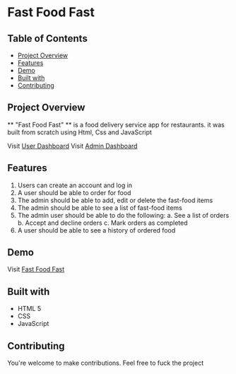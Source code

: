 # Fast Food Fast

## Table of Contents

* [Project Overview](#Project-Overview)
* [Features](#Features)
* [Demo](#demo)
* [Built with](#built-with)
* [Contributing](#contributing)

## Project Overview
** "Fast Food Fast" ** is a food delivery service app for restaurants. it was built from scratch using Html, Css and JavaScript

Visit [User Dashboard](https://shegsteham.github.io/Fast-Food-Fast/UI/)
Visit [Admin Dashboard](https://shegsteham.github.io/Fast-Food-Fast/UI/admin.html)

## Features

1. Users can create an account and log in
2. A user should be able to order for food
3. The admin should be able to add, edit or delete the fast-food items
4. The admin should be able to see a list of fast-food items
5. The admin user should be able to do the following:
   a. See a list of orders
   b. Accept and decline orders
   c. Mark orders as completed
6. A user should be able to see a history of ordered food


## Demo

Visit [Fast Food Fast](https://shegsteham.github.io/Fast-Food-Fast/UI/)

## Built with
- HTML 5
- CSS
- JavaScript

## Contributing

You're welcome to make contributions. Feel free to fuck the project
